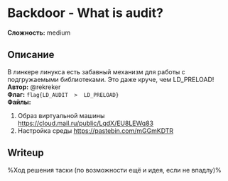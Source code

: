 # Backdoor - What is audit?
**Сложность:** medium
## Описание
В линкере линукса есть забавный механизм для работы с подгружаемыми библиотеками. Это даже круче, чем LD\_PRELOAD!<br>
**Автор:** @rekreker<br>
**Флаг:** `flag{LD_AUDIT  >  LD_PRELOAD}`<br>
**Файлы:**
1) Образ виртуальной машины https://cloud.mail.ru/public/LqdX/EU8LEWq83
2) Настройка среды https://pastebin.com/mGGmKDTR
## Writeup
%Ход решения таски (по возможности ещё и идея, если не впадлу)%
